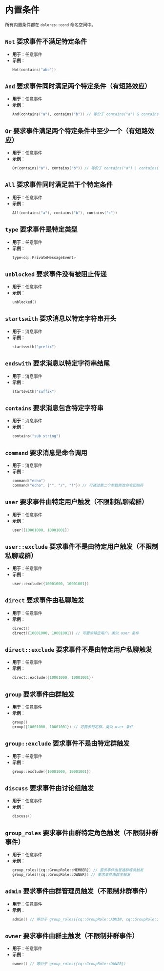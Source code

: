 # 内置条件

所有内置条件都在 `dolores::cond` 命名空间中。

## `Not` 要求事件不满足特定条件

- **用于**：任意事件
- **示例**：
  ```cpp
  Not(contains("abc"))
  ```

## `And` 要求事件同时满足两个特定条件（有短路效应）

- **用于**：任意事件
- **示例**：
  ```cpp
  And(contains("a"), contains("b")) // 等价于 contains("a") & contains("b")
  ```

## `Or` 要求事件满足两个特定条件中至少一个（有短路效应）

- **用于**：任意事件
- **示例**：
  ```cpp
  Or(contains("a"), contains("b")) // 等价于 contains("a") | contains("b")
  ```

## `All` 要求事件同时满足若干个特定条件

- **用于**：任意事件
- **示例**：
  ```cpp
  All(contains("a"), contains("b"), contains("c"))
  ```

## `type` 要求事件是特定类型

- **用于**：任意事件
- **示例**：
  ```cpp
  type<cq::PrivateMessageEvent>
  ```

## `unblocked` 要求事件没有被阻止传递

- **用于**：任意事件
- **示例**：
  ```cpp
  unblocked()
  ```

## `startswith` 要求消息以特定字符串开头

- **用于**：消息事件
- **示例**：
  ```cpp
  startswith("prefix")
  ```

## `endswith` 要求消息以特定字符串结尾

- **用于**：消息事件
- **示例**：
  ```cpp
  startswith("suffix")
  ```

## `contains` 要求消息包含特定字符串

- **用于**：消息事件
- **示例**：
  ```cpp
  contains("sub string")
  ```

## `command` 要求消息是命令调用

- **用于**：消息事件
- **示例**：
  ```cpp
  command("echo")
  command("echo", {"", "/", "!"}) // 可通过第二个参数修改命令起始符
  ```

## `user` 要求事件由特定用户触发（不限制私聊或群）

- **用于**：任意事件
- **示例**：
  ```cpp
  user({10001000, 10001001})
  ```

## `user::exclude` 要求事件不是由特定用户触发（不限制私聊或群）

- **用于**：任意事件
- **示例**：
  ```cpp
  user::exclude({10001000, 10001001})
  ```

## `direct` 要求事件由私聊触发

- **用于**：任意事件
- **示例**：
  ```cpp
  direct()
  direct({10001000, 10001001}) // 可要求特定用户，类似 user 条件
  ```

## `direct::exclude` 要求事件不是由特定用户私聊触发

- **用于**：任意事件
- **示例**：
  ```cpp
  direct::exclude({10001000, 10001001})
  ```

## `group` 要求事件由群触发

- **用于**：任意事件
- **示例**：
  ```cpp
  group()
  group({10001000, 10001001}) // 可要求特定群，类似 user 条件
  ```

## `group::exclude` 要求事件不是由特定群触发

- **用于**：任意事件
- **示例**：
  ```cpp
  group::exclude({10001000, 10001001})
  ```

## `discuss` 要求事件由讨论组触发

- **用于**：任意事件
- **示例**：
  ```cpp
  discuss()
  ```

## `group_roles` 要求事件由群特定角色触发（不限制非群事件）

- **用于**：任意事件
- **示例**：
  ```cpp
  group_roles({cq::GroupRole::MEMBER}) // 要求事件由普通群成员触发
  group_roles({cq::GroupRole::OWNER}) // 要求事件由群主触发
  ```

## `admin` 要求事件由群管理员触发（不限制非群事件）

- **用于**：任意事件
- **示例**：
  ```cpp
  admin() // 等价于 group_roles({cq::GroupRole::ADMIN, cq::GroupRole::OWNER})
  ```

## `owner` 要求事件由群主触发（不限制非群事件）

- **用于**：任意事件
- **示例**：
  ```cpp
  owner() // 等价于 group_roles({cq::GroupRole::OWNER})
  ```
